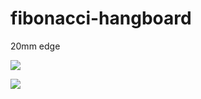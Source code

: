 # fibonacci-hangboard

20mm edge

![](https://imgur.com/6L3xRKv.png)

![](https://imgur.com/kMjaGo2.png)
